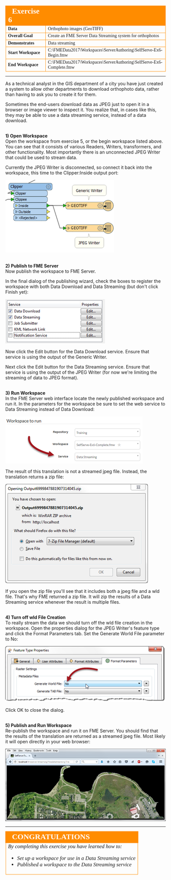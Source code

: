 <!--Instructor Notes-->

<!--Exercise Section-->


<table style="border-spacing: 0px;border-collapse: collapse;font-family:serif">
<tr>
<td width=25% style="vertical-align:middle;background-color:darkorange;border: 2px solid darkorange">
<i class="fa fa-cogs fa-lg fa-pull-left fa-fw" style="color:white;padding-right: 12px;vertical-align:text-top"></i>
<span style="color:white;font-size:x-large;font-weight: bold">Exercise 6</span>
</td>
<td style="border: 2px solid darkorange;background-color:darkorange;color:white">
<span style="color:white;font-size:x-large;font-weight: bold"></span>
</td>
</tr>

<tr>
<td style="border: 1px solid darkorange; font-weight: bold">Data</td>
<td style="border: 1px solid darkorange">Orthophoto images (GeoTIFF)</td>
</tr>

<tr>
<td style="border: 1px solid darkorange; font-weight: bold">Overall Goal</td>
<td style="border: 1px solid darkorange">Create an FME Server Data Streaming system for orthophotos</td>
</tr>

<tr>
<td style="border: 1px solid darkorange; font-weight: bold">Demonstrates</td>
<td style="border: 1px solid darkorange">Data streaming</td>
</tr>

<tr>
<td style="border: 1px solid darkorange; font-weight: bold">Start Workspace</td>
<td style="border: 1px solid darkorange">C:\FMEData2017\Workspaces\ServerAuthoring\SelfServe-Ex6-Begin.fmw</td>
</tr>

<tr>
<td style="border: 1px solid darkorange; font-weight: bold">End Workspace</td>
<td style="border: 1px solid darkorange">C:\FMEData2017\Workspaces\ServerAuthoring\SelfServe-Ex6-Complete.fmw</td>
</tr>

</table>

---

As a technical analyst in the GIS department of a city you have just created a system to allow other departments to download orthophoto data, rather than having to ask you to create it for them. 

<!--Hidden until I get step 3 to work as a URL!

Sometimes the end-users download data as JPEG for use in a particular software application. You realize that, assuming the software will accept a URL as a data source, they may be able to use a data streaming service, instead of a data download. That way the data is always the latest version, rather than a downloaded snapshot.-->

Sometimes the end-users download data as JPEG just to open it in a browser or image viewer to inspect it. You realize that, in cases like this, they may be able to use a data streaming service, instead of a data download. 


<br>**1) Open Workspace**
<br>Open the workspace from exercise 5, or the begin workspace listed above. You can see that it consists of various Readers, Writers, transformers, and other functionality. Most importantly there is an unconnected JPEG Writer that could be used to stream data.

Currently the JPEG Writer is disconnected, so connect it back into the workspace, this time to the Clipper:Inside output port:

![](./Images/Img3.72.Ex6.ConnectJPEGWriter.png)


<br>**2) Publish to FME Server**
<br>Now publish the workspace to FME Server.

In the final dialog of the publishing wizard, check the boxes to register the workspace with both Data Download and Data Streaming (but don't click Finish yet):

![](./Images/Img3.73.Ex6.ServiceRegistration.png)

Now click the Edit button for the Data Download service. Ensure that service is using the output of the Generic Writer.

Next click the Edit button for the Data Streaming service. Ensure that service is using the output of the JPEG Writer (for now we're limiting the streaming of data to JPEG format). 


<br>**3) Run Workspace**
<br>In the FME Server web interface locate the newly published workspace and run it. In the parameters for the workspace be sure to set the web service to Data Streaming instead of Data Download:

![](./Images/Img3.74.Ex6.WebInterfaceService.png)

The result of this translation is not a streamed jpeg file. Instead, the translation returns a zip file:

![](./Images/Img3.75.Ex6.StreamedZip.png)

If you open the zip file you'll see that it includes both a jpeg file and a wld file. That's why FME returned a zip file. It will zip the results of a Data Streaming service whenever the result is multiple files.


<br>**4) Turn off wld File Creation**
<br>To really stream the data we should turn off the wld file creation in the workspace. Open the properties dialog for the JPEG Writer's feature type and click the Format Parameters tab. Set the Generate World File parameter to No:

![](./Images/Img3.76.Ex6.JPEGWriterTurnOffWorldFile.png)

Click OK to close the dialog.


<br>**5) Publish and Run Workspace**
<br>Re-publish the workspace and run it on FME Server. You should find that the results of the translation are returned as a streamed jpeg file. Most likely it will open directly in your web browser:

![](./Images/Img3.77.Ex6.JPEGOpenedInBrowser.png)

---

<!--Exercise Congratulations Section--> 

<table style="border-spacing: 0px">
<tr>
<td style="vertical-align:middle;background-color:darkorange;border: 2px solid darkorange">
<i class="fa fa-thumbs-o-up fa-lg fa-pull-left fa-fw" style="color:white;padding-right: 12px;vertical-align:text-top"></i>
<span style="color:white;font-size:x-large;font-weight: bold;font-family:serif">CONGRATULATIONS</span>
</td>
</tr>

<tr>
<td style="border: 1px solid darkorange">
<span style="font-family:serif; font-style:italic; font-size:larger">
By completing this exercise you have learned how to:
<br>
<ul><li>Set up a workspace for use in a Data Streaming service</li>
<li>Published a workspace to the Data Streaming service</li></ul>
</span>
</td>
</tr>
</table>   
